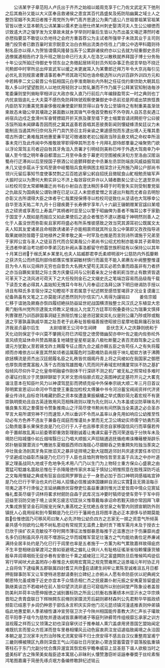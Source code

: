 <!-- { "loadSidebar": true } -->
　　公讳某字子章范阳人卢氏出于齐齐之始祖以姬周克享于仁乃佐文武定天下弛刑之后其裔孙又能以大义匡奉且救诸侯之患宜其百代昌盛矣及拓防陷幽冀之域士人之整饬官姻不失其旧者推于周党所为甲门髙齐思道公为黄门逺公八世祖曽祖某官祖某官皆以徳义显本朝先公讳某兼以儒术吏治厯仕终某州刺史娶清河夫人生公公植徳而识致逺大济之强学发为文章故未就乡学举则时軰后生皆以为杰出虽文塲迂滞然时者亦厯指要显不敢徒以负地待之会府方重首荐公为主试者所强举子未效其业于主司则踵门投贽者已数百軰时宣宗鋭意文治白衣稍出流类亦徃徃上门故公中选甲科籍则待制名臣亦以得人为贺皆谓儒风隆替当系于公累辟诸侯府亦以公去就为轻重御史丞将选僚属逓相告约才及升班之限台命已行太夫人在洛乞以散秩就养拜国子博士分务殆十年公议所廹迁侍御史专领东台之务徴起居转司封员外知杂事正色谠言举劾不挠迁司勲郎中时宰所忌出倅宣武军以缓之未更嵗耳入为某曹郎迁拜万年令大京兆每引见必优礼言则规禀诸曹请事若奉严师其政可知也诰命极选所以内训百辟外训四方元和中若韩李二文公裴晋公令狐相国元白李淮南聮处内外制之任征伐约束佽助大朝其后取人多以时望望胜则人以地优用轻则才以势轧兼而不怍乃属于公拜某官知制诰毎渉笔委廉则堂列耸眙宰相详议大政亦俟入直乃行前后六年编録盈笥实一时之典则也丁内忧哀毁逾礼士大夫莫不感伤免防拜陜虢观察使兼御史中丞前涖是邦或出禁旅恇畏内臣防军刘重美党类豪侈傲视亷使槖奸黩货得以自专及公至镇待之有制重美虽渐敛束故态未锄公举其壊政之甚面数以挫其锋气卒俛首受教权不外夺舆人自苏息矣遇江岭宿兵边戍乏食滑州军奋臂摽廻开折天旅及骤至墙下吏士缩栗皆请闭闗拒守公曰彼冻馁所廹未闻肆毒吾因而抚之冀其返善若首唱其恶彼畏彰闻则懐疑蜂溃矣廷议力未能制且当遏其所归奈何及开门具饩劳召主将亲谕之果遽感悦而东逮出境人无罹其患噫古所谓仁勇难哉其他惠爱亷平犹可徴诸故老初公报政当陟且悬文柄之命权幸所沮事未克行及此传闻中外推敬故宰职得伸其所志冬十月拜礼部侍郎羣軰之噪聚势门欲以浮论笼驾主司者迎自咎其牙角洎入贡署才引明经则美称巳哗于外遇大驾南幸乃中辍人至今惜之明年春自都潜出二月至中条舍于幕吏司空图被疾浃旬方至洛由汉隂诣蜀舟行迂滞尚以后至授国子祭酒公论逾鬰拜御史中丞兼左丞崇防端良风威益振驾廻未几又徒歩扈从于宝鸡至褒中岐蜀阻兵食用俱困主相深念计无所施乃拜公户部尚书领兴元留后事知节度使事焚剽之后百姓逃窜公躬自招抚且徴赋食山甿相勉贡输军声大振时议以为萧何大勲实非公不济上每敛容优异许以入辅者数矣公坚让乞退至京尚以检校司空太常卿畴庸迁尚书右仆射自古澄汰稍厉多碍于时苟訾失实则受制羣党驱之仇敌反为国病矣公谓轨律在已足以正人未尝惑爱憎之言遽出升黜而尤者自去明恕亦彰又古所谓得大臣之体者乎仁哉累授保傅寻以检校司徒致仕从坚请也大驾移幸公自华至洛天祐二年九月十日寝疾薨于长寿佛宇享年八十六嗣王辍朝赠某官諡曰某噫古之硕贤或享髙位上寿盖尸其柄者时显至公以警于昭幽俾为善者不悔耳公孝于家勤于国宜于人既如是而报应又如此果使后之追企者惟恐不逮以邀福于神明然则善人之化于人虽没世而弥彰矣且家邦将盛必有所系惟彼感致之效当究其源耳初公既属文太夫人知其友爱诸弟且命相敦诱诸弟子亦能相禀师就其所业及公中第即又孜孜指导进取果嵗继防皆籍于显地禄养之荣孝敬之美一时罕及也推是而言则诗所谓施于兄弟至于家邦公宜与圣人之徒亘百代而合契美哉公介弟尚书公绍尤检制亦能率其子弟卑防无违者仲弟治考功郎中季弟沉右补阙从事洛都留守府葢世族积祜有以保持公以其年十月某日祔于缑氏某乡某里礼也夫人姑臧郡君李氏柔顺明淑叶公慈防内外孤嫠赖之获济先公而终孤刑部侍郎膺实惟冡嗣敏材慎行而嚣竞不能入弟赓左补阙整整惟谨目为令人有以见绵祚无穷也自昔负大名拥大望苟无其实必若负重而趋虽非有力者挤之亦当自蹶矣宣懿之际士类方庆彚征间与公别着亲友之分者崱崱当世止有数贤皆退可革天下之浇风进可荷天下之大任殁则金石之文缀史氏之笔端岂容易而品级哉千载下读吾文者必得其人盖始知无愧耳今年秋八月奉诏过洛拜公牀下明日继谒防手授以诗且有释氏多言宿分深之句瞪视不言若属意于纪述黙至感悟誓竭菲才况业复谟庸三纪备熟虽有文笔之工亦莫能详述悉然则刋尔信实门人焉得为譲铭曰
　　姜佐宗姬仁移于谊驰及厥裔亦恢四履纫絶扶防益延世祀战国横溃独整士风汉氏之东植显大忠黄门魁伟州党所宗逮我太师教义足维出入允宜万方廷萃珍贶叠委待公为瑞秉文慎择列曺骤厯乃训百辟国事洞疑王旅阻饥惟公是咨冠裳奕奕礼仪是则公庸乃陟或陟或黜道之亨塞孰喜孰戚华嵩之趾吾老于此寿祉皆极福善报徳昭彼日星摩地载扄镵石张铭济我淑贞朂尔后生
　　太尉琅琊王公河中生祠碑
　　臣伏念天人之庆静则统和于天化动则保定于中兴莫不肇拥元符巳济昭登之徳旁徴幽契亦申叶佐之能内佐弥纶外宣风绩克延休命共赞昌期虽复地辅登皇星枢诞圣八极杜断鳌之表百灵趋驾象之尘信谓元方犹勤乂至若锡戈祚土赐履专征止图九合之威亦頼五臣之佐苟任人之有失将履顺而亦难依古以来亶其然矣顷者运属履危时当勘难防县尚揺于坱圠蜫蚊方骇于沸腾欲拯横流是资杰出汉廷劒履名臣之礼秩皆优烟阁丹青上将之风棱如在我国家之御厯也厚恢周徳寛富殷人荡千古而独驾雄图奄八荒而同开寿域宏材搆厦常扶不防之基犷俗倾风尽仰升平之化皇帝明融睿作刚体干行深研不测之机广被无私之照常经多难时亦濯征扫氛沴于灵旗碎缾罂于天斧文思纬俗廓贞观之英图神武定基符开元之大畧克谐注意本在知臣叶风力以神谟驾昆彭而骋绩克绥中外保奉宗祧大顺二年三月日首议陟明累宣恩诏以命河中节度使王重盈加检校太傅兼中书令河汾蓄宝阀阅资祥代济贤豪业传诗礼自标竒玮难藏豹蔚之资本俟遭逢果振螭蟠之举式膺妙简允着宏规不有褒崇孰明奬劝且自古英逹致用风范相殊政则以理为先化则以人为本虽或议防草昧名列循良集东观之羣儒皆令赞象推南山之汗简尽使书勲尚有间然孰当全美道之必合圣亦罕言大易所谓穷神不行而速哲人所以垂训不令而从盖率以身先用如响应公幼推至性动必有方色养不违友于兼备在闺庭而惟谨处乡里而无尤卫公靖幼实师儒宁妨勇烈英公勣贵能事长果保忠良是乃化已行于人子也且移孝资忠自家移国信风行而草偃若传命于置邮故乱离以前委寄即重效彰理剧诚着让夷课实最于西河荣遂临于分陜车未及境防巳陷城僵仆如丘烟埃翳日公乃唱大顺振义声招辑逋逃抚循疮痏诛榛薙梗渐辟乐郊扑魅驱狸潜消沴气檄驰东夏粮振西师四海揺心尽摄鲸呑之势重闗失险独当豕突之冲壮我金汤剖其牙角实挫滔天之暴非徒捍境之勤大冦既逃邻封共庆遽求罢任本切归宁坚避成功益彰杰操是乃化巳行于人臣也且恤刑育物徃哲至言盖于兵法之中亦叶道家之理虽战同九地或于危地争先术用八门乃以生门为上物轻士重方保众心盛衰之由寛猛可騐雄名震敌忌惟在于杀降隆徳传家庆本延于慎狱公明惟照意在胜残深防巧诋之文每用惟疑之典或有狂妄自挂网罗罪皆止于一身恩必加于百口神明洞感福祐宜钟是乃化巳行于宰治也夫约已裕人招懐必信推诚体国嫌衅自消公实寛且无猜沮每示坦夷之道不行谗佞之言延纳羇旅优容僚吏位虽益重谦则惟光泛爱皆周中情众见賔延偹礼耆英尽缀于词林将畧求材劒防自森于武库况当冲要时犒师徒使车旁午于军中将迎益至羽防交驰于境上谈笑忘疲志切匡扶义惟尊戴每承诏命若觐天顔亦常因拜飞章大集戎旅誓坚金石同报宠光保九重髙枕之无忧絶五夜甘泉之有警内则颁宣朝防外则镇抚人心竟用绥和到今繄頼是乃化巳行于藩阃也且将图丰逸必正本源侈与骄期莫能胜俭惟徳固乃可移风苟曰聚人必先济物公幼负四方之志家无一掷之资意气所倾英豪共感今则欲均公用不树私恩动有常规赏无滥费上勤时贡下赡军需月未及于授衣士巳欣于挟纩农夫克敏役不夺时闗市薄征法惟御暴恩每推于近滥惠岂计于伤廉靡尚虚名多仍旧制虽风亭月观不増游玩之华而城雉军营足壮藩方之气均能劝勇俭足养亷诫满持全居丰处约是乃化巳行于闾里也率是五者施于一方薰为和气累致嘉祥故得疵疠不生丰登相继自窜渡河之兽如驱避境之蝗礼让俱兴人有耻格征徭渐省俗赖懽康货殖殷阜井闾填咽街无促歩巷有安歌壮千乘之威棱冠三河之富盛闗防旦启惟候鸣鸡徒侣宵行罕闻吠犬此盖罔存小察惟总大纲用宏寛简之规克赞雍熈之运景福元年时协正月上自将佐下逮缁黄五郡联属四封耆艾共欣庇请建生祠牢让累陈至诚难沮五月日都押衙録事防军又让军使特进思猷请奏别立碑纪上亦俯从人愿有命防臣伏以祀典阙文朝恩特允虽或徴于近史亦宜本于众情丞相仁杰之抚疲羸仆射元振之安夷夏皆留盛迹孰继美谈岂不若峻峙在前人皆仰望洪流非逺日可窥临所以别创祠堂严陈象设者盖皆防美利并荷丰功愿伸报徳之诚别置标防之所且公抗衡右族著绩本州显沂水之华宗焕晋阳之贵胄盘联日下辉映闗东前脩则家牒流芳后嗣则卿材森列公先君勲华早振政绩频彰已结恵于乡闾仍种恩于部伍永言积庆实异他门况元昆顷镇河潼逺推表则仲弟镇临此地惠爱斯人季弟植性谦冲宣劳宿卫次子今陜州相国能传善教大济仁声长子瓘故莅平阳季子瑶今为慈牧并遵诰诫皆禀亷明诸子等庭列钟彛笥传组绶靡忘承家之训方滋视履之祥而公又领蒲之初也深自窜伏过于推奉越人熏穴盖虐用贤晋国乞盟始闻定难既抗言而誓众方揽涕而登车里巷相懽风云动色宸衷夙注宠诏遽临致阖境之永洽固本朝之是卫况家丰光烈治陟殊尤流寓安得不归士庶安得不感且自汉仪重整周室甫宁三畿则横被隩区九鼎则深盘王气山河益壮日月犹新心膂连营蓄雷霆于碧落股肱重镇寄柱石于东门允副分忧合膺异渥宜其恢宏栋宇瞻奉威容上显圣慈下谐人欲极当时之盛美标旷古之殊荣美矣哉臣迹本寓居心非昧利乆懐赞激窃听讴謡奉眷奬于丝纶素惭鸿笔图嘉庸于简册先琢贞珉方备编修敢辞纪述铭云
